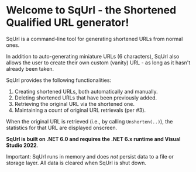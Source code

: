 # Welcome to SqUrl - the Shortened Qualified URL generator!
SqUrl is a command-line tool for generating shortened URLs from normal ones.

In addition to auto-generating miniature URLs (6 characters), SqUrl also allows the user to create their own custom (vanity) URL - as long as it hasn't already been taken.

SqUrl provides the following functionalities:
1. Creating shortened URLs, both automatically and manually.
2. Deleting shortened URLs that have been previously added.
3. Retrieving the original URL via the shortened one.
4. Maintaining a count of original URL retrievals (per #3).

When the original URL is retrieved (i.e., by calling `Unshorten(..)`), the statistics for that URL are displayed onscreen.

**SqUrl is built on .NET 6.0 and requires the .NET 6.x runtime and Visual Studio 2022**.

Important: SqUrl runs in memory and does *not* persist data to a file or storage layer.  All data is cleared when SqUrl is shut down.

